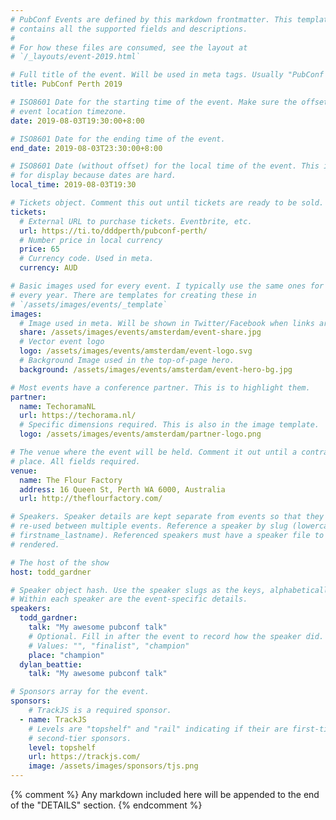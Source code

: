 ```yaml
---
# PubConf Events are defined by this markdown frontmatter. This template
# contains all the supported fields and descriptions.
#
# For how these files are consumed, see the layout at
# `/_layouts/event-2019.html`

# Full title of the event. Will be used in meta tags. Usually "PubConf City Year"
title: PubConf Perth 2019

# ISO8601 Date for the starting time of the event. Make sure the offset is in the
# event location timezone.
date: 2019-08-03T19:30:00+8:00

# ISO8601 Date for the ending time of the event.
end_date: 2019-08-03T23:30:00+8:00

# ISO8601 Date (without offset) for the local time of the event. This is used
# for display because dates are hard.
local_time: 2019-08-03T19:30

# Tickets object. Comment this out until tickets are ready to be sold.
tickets:
  # External URL to purchase tickets. Eventbrite, etc.
  url: https://ti.to/dddperth/pubconf-perth/
  # Number price in local currency
  price: 65
  # Currency code. Used in meta.
  currency: AUD

# Basic images used for every event. I typically use the same ones for a location
# every year. There are templates for creating these in
# `/assets/images/events/_template`
images:
  # Image used in meta. Will be shown in Twitter/Facebook when links are shared.
  share: /assets/images/events/amsterdam/event-share.jpg
  # Vector event logo
  logo: /assets/images/events/amsterdam/event-logo.svg
  # Background Image used in the top-of-page hero.
  background: /assets/images/events/amsterdam/event-hero-bg.jpg

# Most events have a conference partner. This is to highlight them.
partner:
  name: TechoramaNL
  url: https://techorama.nl/
  # Specific dimensions required. This is also in the image template.
  logo: /assets/images/events/amsterdam/partner-logo.png

# The venue where the event will be held. Comment it out until a contract is in
# place. All fields required.
venue:
  name: The Flour Factory
  address: 16 Queen St, Perth WA 6000, Australia
  url: http://theflourfactory.com/

# Speakers. Speaker details are kept separate from events so that they can be
# re-used between multiple events. Reference a speaker by slug (lowercase,
# firstname_lastname). Referenced speakers must have a speaker file to be
# rendered.

# The host of the show
host: todd_gardner

# Speaker object hash. Use the speaker slugs as the keys, alphabetically listed.
# Within each speaker are the event-specific details.
speakers:
  todd_gardner:
    talk: "My awesome pubconf talk"
    # Optional. Fill in after the event to record how the speaker did.
    # Values: "", "finalist", "champion"
    place: "champion"
  dylan_beattie:
    talk: "My awesome pubconf talk"

# Sponsors array for the event.
sponsors:
    # TrackJS is a required sponsor.
  - name: TrackJS
    # Levels are "topshelf" and "rail" indicating if their are first-tier or
    # second-tier sponsors.
    level: topshelf
    url: https://trackjs.com/
    image: /assets/images/sponsors/tjs.png
---
```


{% comment %}
Any markdown included here will be appended to the end of the "DETAILS" section.
{% endcomment %}
